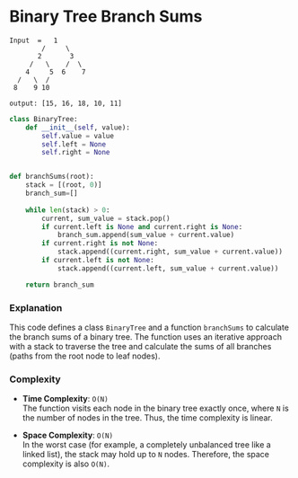 # Binary Tree Branch Sums

```
Input  =   1
        /     \
       2       3
     /   \    /  \
    4     5  6    7
  /   \  /
 8    9 10
```
```
output: [15, 16, 18, 10, 11]
```

```python
class BinaryTree:
    def __init__(self, value):
        self.value = value
        self.left = None
        self.right = None


def branchSums(root):
    stack = [(root, 0)]
    branch_sum=[]
    
    while len(stack) > 0:
        current, sum_value = stack.pop()
        if current.left is None and current.right is None:
            branch_sum.append(sum_value + current.value)
        if current.right is not None:
            stack.append((current.right, sum_value + current.value))    
        if current.left is not None:
            stack.append((current.left, sum_value + current.value))

    return branch_sum
```
### Explanation
This code defines a class `BinaryTree` and a function `branchSums` to calculate the branch sums of a binary tree. The function uses an iterative approach with a stack to traverse the tree and calculate the sums of all branches (paths from the root node to leaf nodes).
### Complexity
- **Time Complexity**: `O(N)`  
  The function visits each node in the binary tree exactly once, where `N` is the number of nodes in the tree. Thus, the time complexity is linear.

- **Space Complexity**: `O(N)`  
  In the worst case (for example, a completely unbalanced tree like a linked list), the stack may hold up to `N` nodes. Therefore, the space complexity is also `O(N)`.

